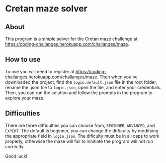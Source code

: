 # Cretan maze solver

## About

This program is a simple solver for the Cretan maze challenge at <https://coding-challanges.herokuapp.com/challanges/maze>.

## How to use

To use you will need to register at <https://coding-challanges.herokuapp.com/challanges/maze>.
Then when you've downloaded the project, find the `login.default.json` file in the root folder,
rename the .json file to `login.json`, open the file, and enter your credentials.
Then, you can run the solution and follow the prompts in the program to explore your maze.

## Difficulties

There are three difficulties you can choose from, `BEGINNER`, `ADVANCED`, and `EXPERT`.
The default is beginner, you can change the difficulty by modifying the appropriate field in `login.json`.
The dificulty must be in all caps to work properly, otherwise the maze will fail to innitiate the program will not run correctly.

Good luck!
